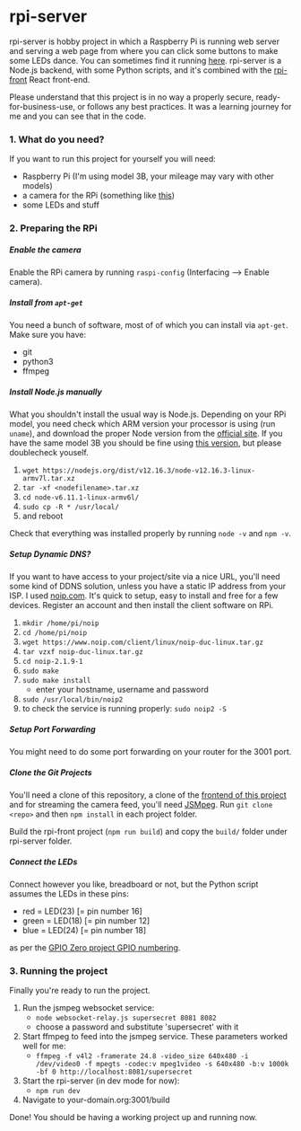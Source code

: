 # rpi-server
rpi-server is hobby project in which a Raspberry Pi is running web server and serving a web page from where you can click some buttons to make some LEDs dance. You can sometimes find it running [here](http://tyrvainen.hopto.org:3001/build). rpi-server is a Node.js backend, with some Python scripts, and it's combined with the [rpi-front](https://github.com/mtyrvainen/rpi-front) React front-end.

Please understand that this project is in no way a properly secure, ready-for-business-use, or follows any best practices. It was a learning journey for me and you can see that in the code.

### 1. What do you need?
If you want to run this project for yourself you will need:
* Raspberry Pi (I'm using model 3B, your mileage may vary with other models)
* a camera for the RPi (something like [this](https://www.raspberrypi.org/products/camera-module-v2/))
* some LEDs and stuff

### 2. Preparing the RPi

##### Enable the camera
Enable the RPi camera by running `raspi-config` (Interfacing --> Enable camera).

##### Install from `apt-get`
You need a bunch of software, most of of which you can install via `apt-get`. Make sure you have:
* git
* python3
* ffmpeg

##### Install Node.js manually
What you shouldn't install the usual way is Node.js. Depending on your RPi model, you need check which ARM version your processor is using (run `uname`), and download the proper Node version from the [official site](https://nodejs.org/en/download/). If you have the same model 3B you should be fine using [this version](https://nodejs.org/dist/v12.16.3/node-v12.16.3-linux-armv7l.tar.xz), but please doublecheck youself.

1. `wget https://nodejs.org/dist/v12.16.3/node-v12.16.3-linux-armv7l.tar.xz`
1. `tar -xf <nodefilename>.tar.xz`
1. `cd node-v6.11.1-linux-armv6l/`
1. `sudo cp -R * /usr/local/`
1. and reboot

Check that everything was installed properly by running `node -v` and `npm -v`.

##### Setup Dynamic DNS?
If you want to have access to your project/site via a nice URL, you'll need some kind of DDNS solution, unless you have a static IP address from your ISP. I used [noip.com](https://www.noip.com/). It's quick to setup, easy to install and free for a few devices. Register an account and then install the client software on RPi.
1. `mkdir /home/pi/noip`
1. `cd /home/pi/noip`
1.	`wget https://www.noip.com/client/linux/noip-duc-linux.tar.gz`
1.	`tar vzxf noip-duc-linux.tar.gz`
1.	`cd noip-2.1.9-1`
1.	`sudo make`
1.	`sudo make install`
    * enter your hostname, username and password
1. `sudo /usr/local/bin/noip2`
1. to check the service is running properly: `sudo noip2 -S`

##### Setup Port Forwarding
You might need to do some port forwarding on your router for the 3001 port.

##### Clone the Git Projects
You'll need a clone of this repository, a clone of the [frontend of this project](https://github.com/mtyrvainen/rpi-front) and for streaming the camera feed, you'll need [JSMpeg](https://github.com/phoboslab/jsmpeg). Run `git clone <repo>` and then `npm install` in each project folder.

Build the rpi-front project (`npm run build`) and copy the `build/` folder under rpi-server folder.

##### Connect the LEDs
Connect however you like, breadboard or not, but the Python script assumes the LEDs in these pins:
  * red = LED(23) [= pin number 16]
  * green = LED(18) [= pin number 12]
  * blue = LED(24) [= pin number 18]

as per the [GPIO Zero project GPIO numbering](https://gpiozero.readthedocs.io/en/stable/recipes.html#pin-numbering).

### 3. Running the project
Finally you're ready to run the project.

1. Run the jsmpeg websocket service:
   * `node websocket-relay.js supersecret 8081 8082`
   * choose a password and substitute 'supersecret' with it
1. Start ffmpeg to feed into the jsmpeg service. These parameters worked well for me:
   * `ffmpeg -f v4l2 -framerate 24.8 -video_size 640x480 -i /dev/video0 -f mpegts -codec:v mpeg1video -s 640x480 -b:v 1000k -bf 0 http://localhost:8081/supersecret`
1. Start the rpi-server (in dev mode for now):
   * `npm run dev`
1. Navigate to your-domain.org:3001/build

Done! You should be having a working project up and running now.
